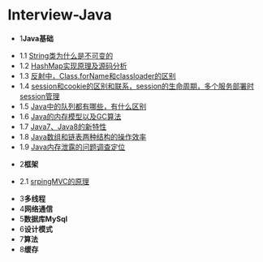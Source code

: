 # Interview-Java
* 1**Java基础**
 - 1.1 [String类为什么是不可变的](01.1.md)
 - 1.2 [HashMap实现原理及源码分析](http://www.cnblogs.com/chengxiao/p/6059914.html)
 - 1.3 [反射中，Class.forName和classloader的区别](http://www.cnblogs.com/mangosoft/p/6485790.html)
 - 1.4 [session和cookie的区别和联系，session的生命周期，多个服务部署时session管理](http://blog.csdn.net/u012635819/article/details/50678602)
 - 1.5 [Java中的队列都有哪些，有什么区别](http://blog.csdn.net/madun/article/details/20313269)
 - 1.6 [Java的内存模型以及GC算法](http://www.cnblogs.com/AloneSword/p/4262255.html)
 - 1.7 [Java7、Java8的新特性](http://blog.csdn.net/samjustin1/article/details/52268004)
 - 1.8 [Java数组和链表两种结构的操作效率]()
 - 1.9 [Java内存泄露的问题调查定位](http://blog.csdn.net/gzh0222/article/details/8538727)
* 2**框架**
 - 2.1 [srpingMVC的原理](http://www.cnblogs.com/zbf1214/p/5265117.html)
* 3**多线程**
* 4**网络通信**
* 5**数据库MySql**
* 6**设计模式**
* 7**算法**
* 8**缓存**
